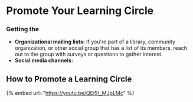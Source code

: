 # Promote Your Learning Circle

### **Getting the** 

* **Organizational mailing lists:** If you're part of a library, community organization, or other social group that has a list of its members, reach out to the group with surveys or questions to gather interest.
* **Social media channels:** 

## How to Promote a Learning Circle

{% embed url="https://youtu.be/QEi5\_MJpLMc" %}



